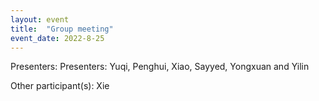 ```yaml
---
layout: event
title:  "Group meeting"
event_date: 2022-8-25
---
```


Presenters: Presenters: Yuqi, Penghui, Xiao, Sayyed, Yongxuan and Yilin

Other participant(s): Xie